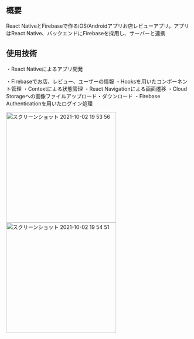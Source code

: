 ## 概要
React NativeとFirebaseで作るiOS/Androidアプリお店レビューアプリ。アプリはReact Native、バックエンドにFirebaseを採用し、サーバーと連携


## 使用技術
・React Nativeによるアプリ開発

・Firebaseでお店、レビュー、ユーザーの情報
・Hooksを用いたコンポーネント管理
・Contextによる状態管理
・React Navigationによる画面遷移
・Cloud Storageへの画像ファイルアップロード・ダウンロード
・Firebase Authenticationを用いたログイン処理


<img width="300" alt="スクリーンショット 2021-10-02 19 53 56" src="https://user-images.githubusercontent.com/74134232/135713370-46f3e986-c2a5-414c-a550-6c2b83774280.png">


<img width="300" alt="スクリーンショット 2021-10-02 19 54 51" src="https://user-images.githubusercontent.com/74134232/135713379-3a9da71f-d67b-489c-99ba-5d1ba1b507f5.png">
